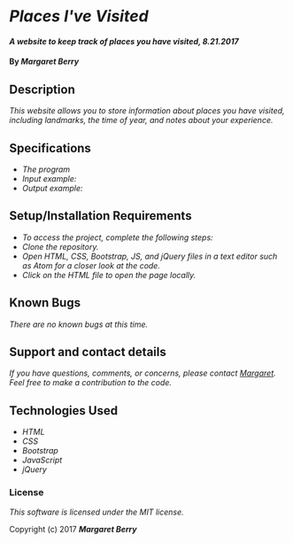 # _Places I've Visited_

#### _A website to keep track of places you have visited, 8.21.2017_

#### By _**Margaret Berry**_

## Description

_This website allows you to store information about places you have visited, including landmarks, the time of year, and notes about your experience._

## Specifications

* _The program_
* _Input example:_
* _Output example:_

## Setup/Installation Requirements

* _To access the project, complete the following steps:_
* _Clone the repository._
* _Open HTML, CSS, Bootstrap, JS, and jQuery files in a text editor such as Atom for a closer look at the code._
* _Click on the HTML file to open the page locally._

## Known Bugs

_There are no known bugs at this time._

## Support and contact details

_If you have questions, comments, or concerns, please contact [Margaret](margaretshelaghmcgovern@gmail.com).  Feel free to make a contribution to the code._

## Technologies Used

* _HTML_
* _CSS_
* _Bootstrap_
* _JavaScript_
* _jQuery_

### License

*This software is licensed under the MIT license.*

Copyright (c) 2017 **_Margaret Berry_**
